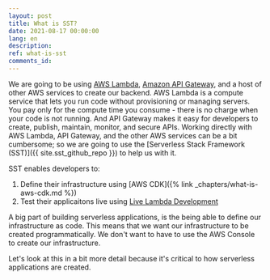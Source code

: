 ```yaml
---
layout: post
title: What is SST?
date: 2021-08-17 00:00:00
lang: en
description: 
ref: what-is-sst
comments_id: 
---
```


We are going to be using [AWS Lambda](https://aws.amazon.com/lambda/), [Amazon API Gateway](https://aws.amazon.com/api-gateway/), and a host of other AWS services to create our backend. AWS Lambda is a compute service that lets you run code without provisioning or managing servers. You pay only for the compute time you consume - there is no charge when your code is not running. And API Gateway makes it easy for developers to create, publish, maintain, monitor, and secure APIs. Working directly with AWS Lambda, API Gateway, and the other AWS services can be a bit cumbersome; so we are going to use the [Serverless Stack Framework (SST)]({{ site.sst_github_repo }}) to help us with it.

SST enables developers to:

1. Define their infrastructure using [AWS CDK]({% link _chapters/what-is-aws-cdk.md %})
2. Test their applicaitons live using [Live Lambda Development](https://docs.serverless-stack.com/live-lambda-development)

A big part of building serverless applications, is the being able to define our infrastructure as code. This means that we want our infrastructure to be created programmatically. We don't want to have to use the AWS Console to create our infrastructure.

Let's look at this in a bit more detail because it's critical to how serverless applications are created.

